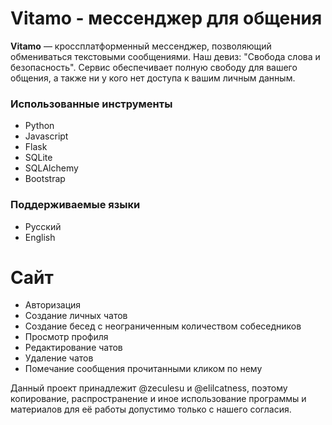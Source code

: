 # Vitamo - мессенджер для общения
**Vitamo** — кроссплатформенный мессенджер, позволяющий обмениваться текстовыми сообщениями. Наш девиз: "Свобода слова и безопасность".
Сервис обеспечивает полную свободу для вашего общения, а также ни у кого нет доступа к вашим личным данным.
### Использованные инструменты
* Python
* Javascript
* Flask
* SQLite
* SQLAlchemy
* Bootstrap
### Поддерживаемые языки
* Русский
* English
# Сайт
* Авторизация
* Создание личных чатов
* Создание бесед с неограниченным количеством собеседников
* Просмотр профиля
* Редактирование чатов
* Удаление чатов
* Помечание сообщения прочитанными кликом по нему

Данный проект принадлежит @zeculesu и @elilcatness, поэтому копирование, распространение и иное использование программы и материалов для её работы допустимо только с нашего согласия.
